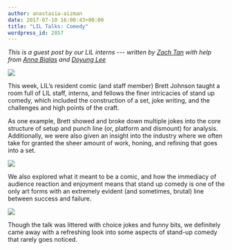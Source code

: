 ```yaml
---
author: anastasia-aizman
date: 2017-07-10 16:00:43+00:00
title: "LIL Talks: Comedy"
wordpress_id: 2857
---
```


_This is a guest post by our LIL interns --- written by [Zach Tan](http://www.zachtan.co/) with help from [Anna Bialas](https://www.google.com/search?q=fat+cat&source=lnms&tbm=isch&sa=X&ved=0ahUKEwiIxJLEh__UAhULez4KHegnBpoQ_AUICigB#tbm=isch&q=fluffy+cat) and [Doyung Lee](https://doyunglee.github.io/index.html)_

![](https://lil-blog-media.s3.amazonaws.com/IMG_20170707_134412_sm-1024x768.jpg)

This week, LIL’s resident comic (and staff member) Brett Johnson taught a room full of LIL staff, interns, and fellows the finer intricacies of stand up comedy, which included the construction of a set, joke writing, and the challenges and high points of the craft.

As one example, Brett showed and broke down multiple jokes into the core structure of setup and punch line (or, platform and dismount) for analysis. Additionally, we were also given an insight into the industry where we often take for granted the sheer amount of work, honing, and refining that goes into a set.

![](https://lil-blog-media.s3.amazonaws.com/IMG_20170707_143742_sm-1024x768.jpg)

We also explored what it meant to be a comic, and how the immediacy of audience reaction and enjoyment means that stand up comedy is one of the only art forms with an extremely evident (and sometimes, brutal) line between success and failure.

![](https://lil-blog-media.s3.amazonaws.com/Burst_Cover_GIF_Action_20170707141317_sm.gif)

Though the talk was littered with choice jokes and funny bits, we definitely came away with a refreshing look into some aspects of stand-up comedy that rarely goes noticed.
